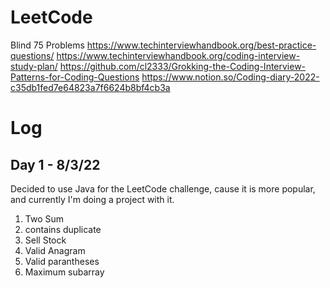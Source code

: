 # LeetCode

Blind 75 Problems
https://www.techinterviewhandbook.org/best-practice-questions/
https://www.techinterviewhandbook.org/coding-interview-study-plan/
https://github.com/cl2333/Grokking-the-Coding-Interview-Patterns-for-Coding-Questions
https://www.notion.so/Coding-diary-2022-c35db1fed7e64823a7f6624b8bf4cb3a

# Log

## Day 1 - 8/3/22

Decided to use Java for the LeetCode challenge, cause it is more popular, and currently I'm doing a project with it.

1. Two Sum
2. contains duplicate
3. Sell Stock
4. Valid Anagram
5. Valid parantheses
6. Maximum subarray
